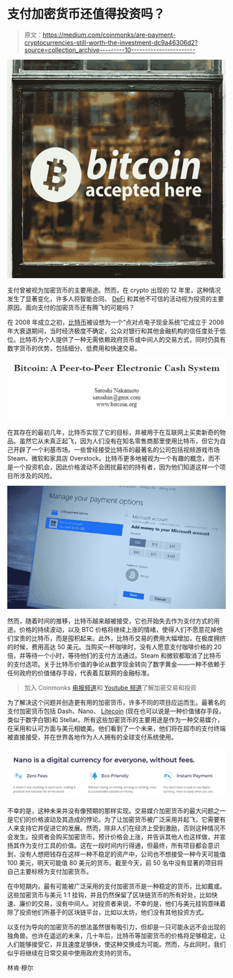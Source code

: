 # 支付加密货币还值得投资吗？

> 原文：<https://medium.com/coinmonks/are-payment-cryptocurrencies-still-worth-the-investment-dc9a46306d2?source=collection_archive---------10----------------------->

![](img/2fb4c89b864f75c98023f247b0bfe456.png)

支付曾被视为加密货币的主要用途。然而，在 crypto 出现的 12 年里，这种情况发生了显著变化，许多人将智能合同、 [DeFi](https://en.bitpush.news/articles/tag/defi) 和其他不可信的活动视为投资的主要原因。面向支付的加密货币还有腾飞的可能吗？

在 2008 年成立之初，[比特币](https://en.bitpush.news/articles/tag/bitcoin)被设想为一个“点对点电子现金系统”它成立于 2008 年大衰退期间，当时经济极度不确定，公众对银行和其他金融机构的信任度处于低位。比特币为个人提供了一种无需依赖政府货币或中间人的交易方式，同时仍具有数字货币的优势，包括细分、低费用和快速交易。

![](img/de602198e2480a8a23c2186c24962823.png)

在其存在的最初几年，比特币实现了它的目标，并被用于在互联网上买卖新奇的物品。虽然它从未真正起飞，因为人们没有在知名零售商那里使用比特币，但它为自己开辟了一个利基市场。一些曾经接受比特币的最著名的公司包括视频游戏市场 Steam、微软和家具店 Overstock。比特币更多地被视为一个有趣的概念，而不是一个投资机会，因此价格波动不会困扰最初的持有者，因为他们知道这样一个项目所涉及的风险。

![](img/98a1348183fa21d90a7c2652b4ae80f6.png)

然而，随着时间的推移，比特币越来越被接受，它也开始失去作为支付方式的用途。价格的持续波动，以及 BTC 价格将继续上涨的情绪，使得人们不愿意花掉他们宝贵的比特币，而是囤积起来。此外，比特币交易的费用大幅增加，在极度拥挤的时候，费用高达 50 美元。当购买一杯咖啡时，没有人愿意支付咖啡价格的 20 倍，并等待一个小时，等待他们的支付方法通过。Steam 和微软都取消了比特币的支付选项。关于比特币价值的争论从数字现金转向了数字黄金——一种不依赖于任何政府的价值储存手段，代表着互联网的金融标准。

> 加入 Coinmonks [电报频道](https://t.me/coincodecap)和 [Youtube 频道](https://www.youtube.com/c/coinmonks/videos)了解加密交易和投资

为了解决这个问题并创造更有用的加密货币，许多不同的项目应运而生。最著名的支付加密货币包括 Dash、Nano、 [Litecoin](https://en.bitpush.news/articles/tag/litecoin) (现在也可以说是一种价值储存手段，类似于数字白银)和 Stellar。所有这些加密货币的主要用途是作为一种交易媒介，在采用和认可方面与美元相媲美。他们看到了一个未来，他们将在超市的支付终端被直接接受，并在世界各地作为人人拥有的全球支付系统使用。

![](img/23206541e9ca3e278843df609bc7b223.png)

不幸的是，这种未来并没有像预期的那样实现。交易媒介加密货币的最大问题之一是它们的价格波动及其造成的悖论。为了让加密货币被广泛采用并起飞，它需要有人来支持它并促进它的发展。然而，除非人们在经济上受到激励，否则这种情况不会发生。投资者会购买加密货币，预计价格会上涨，并告诉其他人也这样做，并宣扬其作为支付工具的价值。这在一段时间内行得通，但最终，所有项目都会意识到，没有人想把钱存在这样一种不稳定的资产中，公司也不想接受一种今天可能值 100 美元，明天可能值 80 美元的货币。截至今天，前 50 名中没有显著的项目将自己主要标榜为支付加密货币。

在中短期内，最有可能被广泛采用的支付加密货币是一种稳定的货币，比如戴或。这些加密货币与美元 1:1 挂钩，并且仍然保留了区块链货币的所有好处，比如快速、廉价的交易，没有中间人。对投资者来说，不幸的是，他们与美元挂钩意味着除了投资他们所基于的区块链平台，比如以太坊，他们没有其他投资方式。

以支付为导向的加密货币的想法虽然很有吸引力，但却是一只可能永远不会出现的独角兽。也许在遥远的未来，几十年后，比特币等加密货币的价格将足够稳定，让人们能够接受它，并且速度足够快，使这种交换成为可能。然而，与此同时，我们似乎将继续在日常交易中使用政府支持的货币。

林肯·穆尔